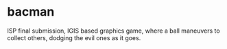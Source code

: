 # bacman
ISP final submission, IGIS based graphics game, where a ball maneuvers to collect others, dodging the evil ones as it goes.
